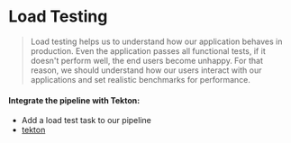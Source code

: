 # Load Testing

> Load testing helps us to understand how our application behaves in production. Even the application passes all functional tests, if it doesn't perform well, the end users become unhappy. For that reason, we should understand how our users interact with our applications and set realistic benchmarks for performance.

#### Integrate the pipeline with Tekton:

- Add a load test task to our pipeline
- <span style="color:blue;">[tekton](3-revenge-of-the-automated-testing/9b-tekton.md)</span>